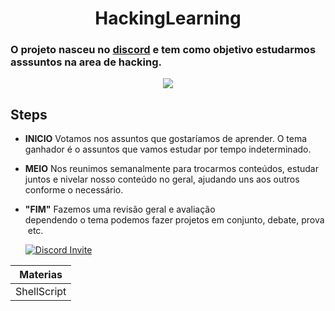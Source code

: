 <h1 align="center"> HackingLearning </h1>

### O projeto nasceu no [discord](https://discord.gg/RfwqmyH) e tem como objetivo estudarmos asssuntos na area de hacking.

<div align='center'>
    <img src='https://media.giphy.com/media/fhAwk4DnqNgw8/giphy.gif'>
</div>

## Steps
- <b>INICIO</b>  Votamos nos assuntos que gostaríamos de aprender. O tema ganhador é o assuntos que vamos estudar por tempo indeterminado.

- <b>MEIO</b> Nos reunimos semanalmente para trocarmos conteúdos, estudar juntos e nivelar nosso conteúdo no geral, ajudando uns aos outros conforme o necessário. 

- <b>"FIM"</b> Fazemos uma revisão geral e avaliação dependendo o tema podemos fazer projetos em conjunto, debate, prova etc.

    <a href="https://discord.gg/RfwqmyH" >
        <img src="https://img.shields.io/discord/715174608453632070?color=green&label=Discord&logo=discord" alt="Discord Invite"/>
    </a>

| Materias |
| --- |
| ShellScript |